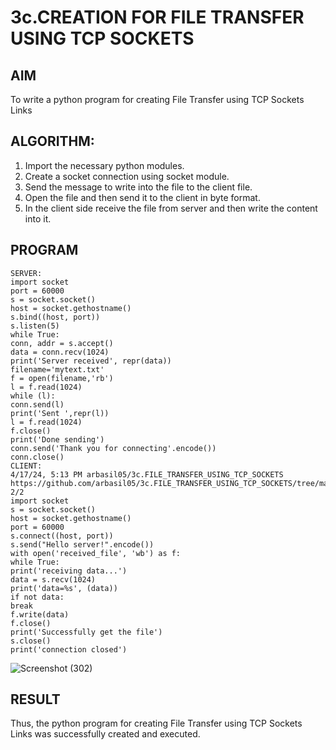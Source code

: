 # 3c.CREATION FOR FILE TRANSFER USING TCP SOCKETS
## AIM
To write a python program for creating File Transfer using TCP Sockets Links




## ALGORITHM:
1. Import the necessary python modules.
2. Create a socket connection using socket module.
3. Send the message to write into the file to the client file.
4. Open the file and then send it to the client in byte format.
5. In the client side receive the file from server and then write the content into it.




## PROGRAM
~~~
SERVER: 
import socket                                                                           
port = 60000 
s = socket.socket() 
host = socket.gethostname() 
s.bind((host, port)) 
s.listen(5) 
while True: 
conn, addr = s.accept() 
data = conn.recv(1024) 
print('Server received', repr(data)) 
filename='mytext.txt' 
f = open(filename,'rb') 
l = f.read(1024) 
while (l): 
conn.send(l) 
print('Sent ',repr(l)) 
l = f.read(1024) 
f.close() 
print('Done sending') 
conn.send('Thank you for connecting'.encode()) 
conn.close() 
CLIENT: 
4/17/24, 5:13 PM arbasil05/3c.FILE_TRANSFER_USING_TCP_SOCKETS 
https://github.com/arbasil05/3c.FILE_TRANSFER_USING_TCP_SOCKETS/tree/main 2/2 
import socket                                                                              
s = socket.socket() 
host = socket.gethostname() 
port = 60000 
s.connect((host, port)) 
s.send("Hello server!".encode()) 
with open('received_file', 'wb') as f: 
while True: 
print('receiving data...') 
data = s.recv(1024) 
print('data=%s', (data)) 
if not data: 
break 
f.write(data) 
f.close() 
print('Successfully get the file') 
s.close() 
print('connection closed')
~~~


![Screenshot (302)](https://github.com/Ragavan762006/3c.FILE_TRANSFER_USING_TCP_SOCKETS/assets/144870714/26332cd6-f9dd-4e09-ae26-ad74e2522c0a)

## RESULT
Thus, the python program for creating File Transfer using TCP Sockets Links was 
successfully created and executed.
